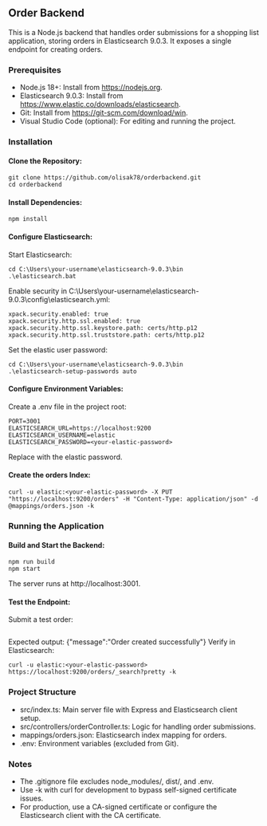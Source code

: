 ## Order Backend
This is a Node.js backend that handles order submissions for a shopping list application, storing orders in Elasticsearch 9.0.3. It exposes a single endpoint for creating orders.

### Prerequisites

- Node.js 18+: Install from https://nodejs.org.
- Elasticsearch 9.0.3: Install from https://www.elastic.co/downloads/elasticsearch.
- Git: Install from https://git-scm.com/download/win.
- Visual Studio Code (optional): For editing and running the project.

### Installation

#### Clone the Repository:
```
git clone https://github.com/olisak78/orderbackend.git
cd orderbackend
```

#### Install Dependencies:
```
npm install
```

#### Configure Elasticsearch:

Start Elasticsearch:
```
cd C:\Users\your-username\elasticsearch-9.0.3\bin
.\elasticsearch.bat
```

Enable security in C:\Users\your-username\elasticsearch-9.0.3\config\elasticsearch.yml:
```
xpack.security.enabled: true
xpack.security.http.ssl.enabled: true
xpack.security.http.ssl.keystore.path: certs/http.p12
xpack.security.http.ssl.truststore.path: certs/http.p12
```

Set the elastic user password:
```
cd C:\Users\your-username\elasticsearch-9.0.3\bin
.\elasticsearch-setup-passwords auto
```


#### Configure Environment Variables:

Create a .env file in the project root:
```
PORT=3001
ELASTICSEARCH_URL=https://localhost:9200
ELASTICSEARCH_USERNAME=elastic
ELASTICSEARCH_PASSWORD=<your-elastic-password>
```

Replace <your-elastic-password> with the elastic password.

#### Create the orders Index:
```
curl -u elastic:<your-elastic-password> -X PUT "https://localhost:9200/orders" -H "Content-Type: application/json" -d @mappings/orders.json -k
```


### Running the Application

#### Build and Start the Backend:
```
npm run build
npm start
```

The server runs at http://localhost:3001.

#### Test the Endpoint:

Submit a test order:
```curl -X POST http://localhost:3001/api/orders -H "Content-Type: application/json" -d "{\"fullName\":\"John Doe\",\"address\":\"123 Main St\",\"email\":\"john@example.com\",\"shoppingList\":[{\"category\":\"Fruits\",\"product\":\"Apples\",\"quantity\":2}]}"
```

Expected output: {"message":"Order created successfully"}
Verify in Elasticsearch:
```
curl -u elastic:<your-elastic-password> https://localhost:9200/orders/_search?pretty -k
```

### Project Structure

- src/index.ts: Main server file with Express and Elasticsearch client setup.
- src/controllers/orderController.ts: Logic for handling order submissions.
- mappings/orders.json: Elasticsearch index mapping for orders.
- .env: Environment variables (excluded from Git).

### Notes

- The .gitignore file excludes node_modules/, dist/, and .env.
- Use -k with curl for development to bypass self-signed certificate issues.
- For production, use a CA-signed certificate or configure the Elasticsearch client with the CA certificate.
